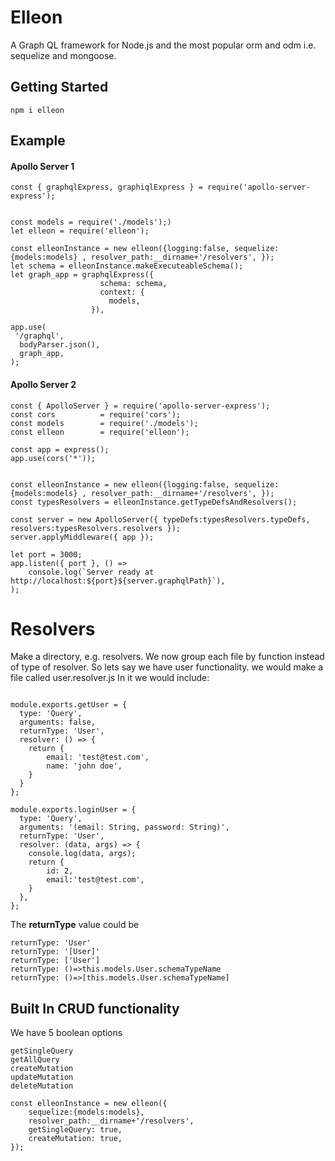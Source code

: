 # Elleon
A Graph QL framework for Node.js and the most popular orm and odm i.e. sequelize and mongoose.


## Getting Started
```angular2html
npm i elleon
```

## Example
#### Apollo Server 1
```angular2html
const { graphqlExpress, graphiqlExpress } = require('apollo-server-express');


const models = require('./models');)
let elleon = require('elleon');

const elleonInstance = new elleon({logging:false, sequelize:{models:models} , resolver_path:__dirname+'/resolvers', });
let schema = elleonInstance.makeExecuteableSchema();
let graph_app = graphqlExpress({
                    schema: schema,
                    context: {
                      models,
                  }),
                  
app.use(
 '/graphql',
  bodyParser.json(),
  graph_app,
);
```

#### Apollo Server 2
```angular2html
const { ApolloServer } = require('apollo-server-express');
const cors          = require('cors');
const models        = require('./models');
const elleon        = require('elleon');

const app = express();
app.use(cors('*'));


const elleonInstance = new elleon({logging:false, sequelize:{models:models} , resolver_path:__dirname+'/resolvers', });
const typesResolvers = elleonInstance.getTypeDefsAndResolvers();

const server = new ApolloServer({ typeDefs:typesResolvers.typeDefs, resolvers:typesResolvers.resolvers });
server.applyMiddleware({ app });

let port = 3000;
app.listen({ port }, () =>
    console.log(`Server ready at http://localhost:${port}${server.graphqlPath}`),
);
```
# Resolvers
Make a directory, e.g. resolvers. We now group each file by function instead of type of resolver. 
So lets say we have user functionality. we would make a file called user.resolver.js
In it we would include:
```angular2html

module.exports.getUser = {
  type: 'Query',
  arguments: false,
  returnType: 'User',
  resolver: () => {
    return {
        email: 'test@test.com',
        name: 'john doe',
    }
  }
};

module.exports.loginUser = {
  type: 'Query',
  arguments: '(email: String, password: String)',
  returnType: 'User',
  resolver: (data, args) => {
    console.log(data, args);
    return {
        id: 2,
        email:'test@test.com',
    }
  },
};
```

The **returnType** value could be
```angular2html
returnType: 'User'
returnType: '[User]'
returnType: ['User']
returnType: ()=>this.models.User.schemaTypeName
returnType: ()=>[this.models.User.schemaTypeName]
```

## Built In CRUD functionality
We have 5 boolean options
```angular2html
getSingleQuery
getAllQuery
createMutation
updateMutation
deleteMutation
```


```angular2html
const elleonInstance = new elleon({
    sequelize:{models:models}, 
    resolver_path:__dirname+'/resolvers', 
    getSingleQuery: true,
    createMutation: true,
});

```
